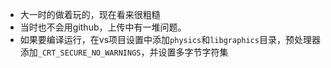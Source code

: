- 大一时的做着玩的，现在看来很粗糙
- 当时也不会用github，上传中有一堆问题。
- 如果要编译运行，在vs项目设置中添加`physics`和`libgraphics`目录，预处理器添加`_CRT_SECURE_NO_WARNINGS`，并设置多字节字符集
